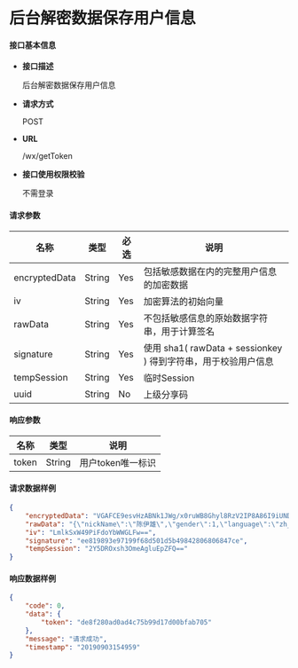 # 后台解密数据保存用户信息

#### **接口基本信息**

* **接口描述**

  后台解密数据保存用户信息

* **请求方式**

  POST

* **URL**

  /wx/getToken

* **接口使用权限校验**

  不需登录

#### **请求参数**

| 名称 | 类型 | 必选 | 说明 |
| --- | --- | --- | --- |
| encryptedData | String | Yes | 包括敏感数据在内的完整用户信息的加密数据 |
| iv | String | Yes | 加密算法的初始向量 |
| rawData | String | Yes |不包括敏感信息的原始数据字符串，用于计算签名 |
| signature | String | Yes | 使用 sha1( rawData + sessionkey ) 得到字符串，用于校验用户信息 |
| tempSession | String | Yes | 临时Session |
| uuid | String | No | 上级分享码 |

#### **响应参数**

| 名称 | 类型 | 说明 |
| --- | --- | --- |
| token | String | 用户token唯一标识 |

#### **请求数据样例**

```json
{
	"encryptedData": "VGAFCE9esvHzABNk1JWg/x0ruWB8Ghyl8RzV2IP8A86I9iUNDEYvoTN1bIzjuekHmCqLmjIfjPD4mZPq4qErm8HhcJZZ9pd9KB123b0fwaoBwyVfIIOzrBY8v6JeCptS3TAL/bPZbQoFCdqFbTqsd/jOLNbsHXiGXaAjEjz/YoiAoedfMmYlArzc5G7TpmLy9fkdFdVu+mo/R4OvvzlHl4HAsesq557Us0UJrxH7N01eQUECHAz2Fwd6rKNzerYVciI85G8wBhrGDLxJLmGVEEb1v0CWQsxbUBWv+7pfcrIbLL7lxmxSA/s4JziFOwJGXBk16a7WBl9Q7Q0PYSm3xiYdMHh09ecYm4YfUWNaSqoUAuX4amDpUSknVY+o8l5Jta8yqbLpsiTkVlKjzD4/COsIQNUOmgIi8D52AExEVVdfFlOtc+9f1ECBF5l8N5bePMwk5q4awlnsNPhfW+N6s5wlH6L1pV71gLckagXSPjg=",
	"rawData": "{\"nickName\":\"陈伊雄\",\"gender\":1,\"language\":\"zh_CN\",\"city\":\"East\",\"province\":\"Beijing\",\"country\":\"China\",\"avatarUrl\":\"https://wx.qlogo.cn/mmopen/vi_32/Q0j4TwGTfTKz9YRd5PyUPRuB0sRF6qpk79tF9Eqib8F0via4w3rol3xg7cVXNmmQrtAO8TuAxOoALVrtnO0h4lPQ/132\"}",
	"iv": "LmlkSxW49PiFdoYbWWGLFw==",
	"signature": "ee819893e97199f68d501d5b49842806806847ce",
	"tempSession": "2Y5DROxsh3OmeAgluEpZFQ=="
}
```

#### **响应数据样例**

```json
{
	"code": 0,
	"data": {
		"token": "de8f280ad0ad4c75b99d17d00bfab705"
	},
	"message": "请求成功",
	"timestamp": "20190903154959"
}
```




